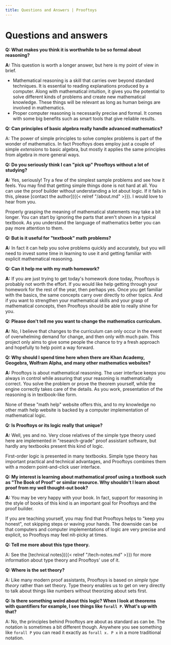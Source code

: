 ```yaml
---
title: Questions and Answers | Prooftoys
---
```


# Questions and answers



**Q: What makes you think it is worthwhile to be so formal about
reasoning?**

**A:** This question is worth a longer answer, but here is my point of
view in brief.

- Mathematical reasoning is a skill that carries over beyond
  standard techniques.  It is essential to reading explanations produced
  by a computer.  Along with mathematical intuition, it gives you the
  potential to solve different kinds of problems and create new
  mathematical knowledge.  These things will be relevant as long as
  human beings are involved in mathematics.
- Proper computer reasoning is necessarily precise and formal.  It comes
  with some big benefits such as smart tools that give reliable results.

**Q: Can principles of basic algebra really handle advanced
mathematics?**

A: The power of simple principles to solve complex problems is part of
the wonder of mathematics.  In fact Prooftoys does employ just a
couple of simple *extensions* to basic algebra, but mostly it
applies the same principles from algebra in more general ways.

**Q: Do you seriously think I can "pick up" Prooftoys without a lot
of studying?**

**A:** Yes, seriously!  Try a few of the simplest sample problems and
see how it feels.  You may find that getting simple things done is not
hard at all. You can use the proof builder without understanding a lot
about logic.  If it fails in this, please [contact the author]({{<
relref "/about.md" >}}).  I would love to hear from you.

Properly grasping the meaning of mathematical statements may take a bit
longer.  You can start by ignoring the parts that aren't shown in a
typical textbook.  As you understand the language of mathematics better
you can pay more attention to them. 

**Q: But is it useful for "textbook" math problems?**

**A:** In fact it can help you solve problems quickly and accurately,
but you will need to invest some time in learning to use it and getting
familiar with explicit mathematical reasoning.

**Q: Can it help me with my math homework?**

**A:** If you are just trying to get today's homework done today,
Prooftoys is probably not worth the effort.  If you would like help
getting through your homework for the rest of the year, then perhaps
yes.  Once you get familiar with the basics, the same concepts carry
over directly to other topics.
And if you want to strengthen your mathematical skills and your grasp of
mathematical concepts, then Prooftoys should be able to really shine for
you.

**Q: Please don't tell me you want to change the mathematics curriculum.**

**A:** No, I believe that changes to the curriculum can only occur in
the event of overwhelming demand for change, and then only with much
pain.  This project only aims to give some people the chance to try a
fresh approach and hopefully to help point a way forward.

**Q: Why should I spend time here when there are Khan Academy,
Geogebra, Wolfram Alpha, and many other mathematics websites?**

**A:** Prooftoys is about mathematical reasoning. The user interface
keeps you always in control while assuring that your reasoning is
mathematically correct.  You solve the problem or prove the theorem
yourself, while the engine correctly takes care of the details. As you
work, presentation of the reasoning is in textbook-like form.

None of these "math help" website offers this, and to my knowledge no
other math help website is backed by a computer implementation of
mathematical logic.

**Q: Is Prooftoys or its logic really that unique?**

**A:** Well, yes and no.  Very close relatives of the simple type
theory used here are implemented in "research-grade" proof assistant
software, but hardly any textbooks present this kind of logic.

First-order logic is presented in many textbooks. Simple type theory has
important practical and technical advantages, and Prooftoys combines
them with a modern point-and-click user interface.

**Q: My interest is learning about mathematical proof using a
textbook such as "The Book of Proof" or similar resource. Why shouldn't
I learn about proof from my well thought-out book?**

**A:** You may be very happy with your book.  In fact, support for
reasoning in the style of books of this kind is an important goal for
Prooftoys and the proof builder.

If you are teaching yourself, you may find that Prooftoys helps to "keep
you honest", not skipping steps or waving your hands. The downside can
be that computers and computer implementations of logic are very precise
and explicit, so Prooftoys may feel nit-picky at times.

**Q: Tell me more about this type theory.**

A: See the [technical notes]({{< relref "/tech-notes.md" >}}) for
more information about type theory and Prooftoys' use of it.

**Q: Where is the set theory?**

A: Like many modern proof assistants, Prooftoys is based on *simple type
theory* rather than set theory.  Type theory enables us to get on very
directly to talk about things like numbers without theorizing about
sets first.

**Q: Is there something weird about this logic?  When I look at
theorems with quantifiers for example, I see things like `forall P`.
What's up with that?**

A: No, the principles behind Prooftoys are about as standard as can
be.  The notation is sometimes a bit different though.  Anywhere you
see something like `forall P` you can read it exactly as `forall
x. P x` in a more traditional notation.


<!--
**Q:** Does this "simplicity" accomplish anything?

**A:** Yes, it does.  You see, there are at least two kinds of
simplicity of logics.  One could be called technical simplicity.  How
many axioms are there, and how many rules of inference?  How complicated
are they to describe?

Another kind of simplicity might be called practical simplicity.
Practical simplicity.

A careful look at the most basic textbook algebra shows two ways for
going from one step of work to the next.  Surprisingly, these two ways
carry forward naturally to even quite advanced mathematics.  **No
other** basic rules are needed, and even a great many reasoning steps
used in much higher mathematics are just simple combinations of these
two.

First it is necessary to make these rules precise; not to change them,
but just to make them crystal clear.  To get "off the ground" we also
need to be able to talk about statements as well as numbers.  Up until
calculus, this is all we need to work properly and effectively with
textbook mathematics.

Talking mathematically about statements means having variables and
constants with "boolean" values, values can be "true" or "false"; and
functions with inputs or outputs that can be true or false.  This is the
main adjustment needed for textbook math prior to calculus.

## Background

The pre-college mathematics track from algebra up through calculus is
heavily based on equations.  Most of the mathematical laws presented are
laid out in the form of equations.  Solutions to prototypical textbook
problem -- at least prior to calculus -- revolve around manipulating
equations using these laws.

A careful look at the most basic textbook algebra reveals two ways in
which one step of work follows from another.

**One way** is by replacing *an occurrence* of a variable or expression with
another expression equal to it.  So if we know that `2 + 2 = 4` we can
replace any occurrence of `2 + 2` with `4`.

**The other way** is by substituting any expression at all for *every
occurrence* of a *variable*.

It turns out that equations and these same rules for working with
equations can also neatly apply to much more advanced mathematics as
well.

The information and tools on this website are devoted to showing how to
do this.

On the one hand, it aims to explain these very same few rules more
carefully and systematically.  Then with these as a 

Then with a minimum of extension it shows
how to capture intuitive mathematical thinking as application of the
rules to different kinds of problems.



prepare you to do mathematics in a way that for
whatever mathematics your future may hold.

skills that you can use for mathematics at all levels and for
computerized math.

a more effective
and rewarding approach to learning mathematics.

## Why should I think this way is more effective?




## But I have to learn all of this extra stuff

Mathematics has a practical side.  In fact it has many practical
sides.  Managing your money and other resources is practical.
Planning, designing, and building are practical.  Success using math
in these kinds of situations is a real of success.

Borrowing and lending, investing, and analyzing risk need a bit more
math, 

One measure is successfully answering the questions in the textbook and
on your teacher's tests.

Mathematics has proved itself to be a uniquely powerful tool for solving
problems and answering questions.

-->
